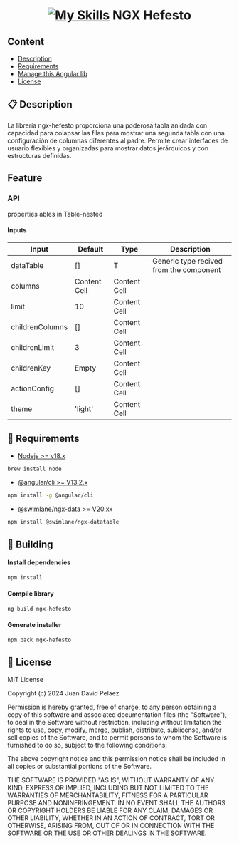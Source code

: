 <h1 align="center">
  <a href="https://github.com/JDavid21051/skyfall-factory">

[![My Skills](https://skillicons.dev/icons?i=angular&theme=light)](https://skillicons.dev)
NGX Hefesto

  </a>
</h1>

## Content

- [Description](#-description)
- [Requirements](#-requirements)
- [Manage this Angular lib](#-building)
- [License](#-license)

## 📋 Description
La librería ngx-hefesto proporciona una poderosa tabla anidada con capacidad para colapsar las filas para mostrar una segunda tabla con una configuración de columnas diferentes al padre. Permite crear interfaces de usuario flexibles y organizadas para mostrar datos jerárquicos y con estructuras definidas.


## Feature

### API
properties ables in Table-nested

#### Inputs

| Input           | Default      | Type         | Description                             |
|-----------------|--------------|--------------|-----------------------------------------|
| dataTable       | []           | T            | Generic type recived from the component |
| columns         | Content Cell | Content Cell |
| limit           | 10           | Content Cell |
| childrenColumns | []           | Content Cell |
| childrenLimit   | 3            | Content Cell |
| childrenKey     | Empty        | Content Cell |
| actionConfig    | []           | Content Cell |
| theme    | 'light'      | Content Cell |


## 📖 Requirements

- [Nodejs >= v18.x][node]

```bash 
brew install node 
```

- [@angular/cli >= V13.2.x][angular]

```bash 
npm install -g @angular/cli 
```

- [@swimlane/ngx-data >= V20.xx][dateTable]

```bash 
npm install @swimlane/ngx-datatable 
```

[node]: https://nodejs.org/en
[angular]: https://angular.io/cli
[dateTable]: https://swimlane.gitbook.io/ngx-datatable/readme/installing

## 🚀 Building

#### Install dependencies

```bash 
npm install 
```

#### Compile library

```bash 
ng build ngx-hefesto 
```

#### Generate installer

```bash 
npm pack ngx-hefesto 
```

## 📄 License

MIT License

Copyright (c) 2024 Juan David Pelaez

Permission is hereby granted, free of charge, to any person obtaining a copy
of this software and associated documentation files (the "Software"), to deal
in the Software without restriction, including without limitation the rights
to use, copy, modify, merge, publish, distribute, sublicense, and/or sell
copies of the Software, and to permit persons to whom the Software is
furnished to do so, subject to the following conditions:

The above copyright notice and this permission notice shall be included in all
copies or substantial portions of the Software.

THE SOFTWARE IS PROVIDED "AS IS", WITHOUT WARRANTY OF ANY KIND, EXPRESS OR
IMPLIED, INCLUDING BUT NOT LIMITED TO THE WARRANTIES OF MERCHANTABILITY,
FITNESS FOR A PARTICULAR PURPOSE AND NONINFRINGEMENT. IN NO EVENT SHALL THE
AUTHORS OR COPYRIGHT HOLDERS BE LIABLE FOR ANY CLAIM, DAMAGES OR OTHER
LIABILITY, WHETHER IN AN ACTION OF CONTRACT, TORT OR OTHERWISE, ARISING FROM,
OUT OF OR IN CONNECTION WITH THE SOFTWARE OR THE USE OR OTHER DEALINGS IN THE
SOFTWARE.
